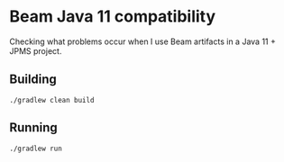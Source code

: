 # Beam Java 11 compatibility

Checking what problems occur when I use Beam artifacts in a Java 11 + JPMS project.


## Building

```./gradlew clean build```


## Running

```./gradlew run```